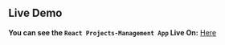 ## Live Demo
**You can see the `React Projects-Management App` Live On:** [Here](https://barak-projects-management.netlify.app/)
